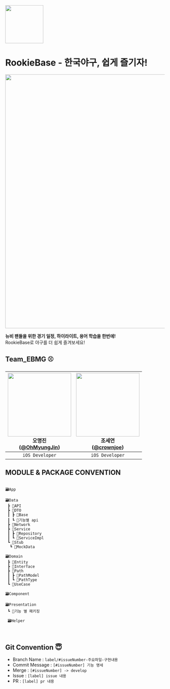 <img src="https://github.com/user-attachments/assets/215f157e-1474-4b37-90cf-bbd9d602f4b7" width=120 />

# RookieBase - 한국야구, 쉽게 즐기자!
<img src="https://github.com/user-attachments/assets/1487f264-50c0-4e90-9813-d3ead0df4fa3" width=800></p>

**뉴비 팬들을 위한 경기 일정, 하이라이트, 용어 학습을 한번에!** <br>
RookieBase로 야구를 더 쉽게 즐겨보세요!

## Team_EBMG ⚾️
| <img src="https://github.com/OhMyungJin.png" width="200px" /> <br/> 오명진<br/>([@OhMyungJin](https://github.com/OhMyungJin)) | <img src="https://github.com/crownjoe.png" width="200px" /> <br/> 조세연<br/>([@crownjoe](https://github.com/crownjoe)) |
|:---------------------------------------------------------------------------------------------------------------------------:|:---------------------------------------------------------------------------------------------------------------------------:|
|                                                      `iOS Developer`                                                      |                                                         `iOS Developer`                                                           |

## MODULE & PACKAGE CONVENTION
```

🗃️App

🗃️Data
 ┣ 📂API
 ┣ 📂DTO
 ┃ ┣ 📂Base
 ┃ ┗ 📂기능별 api
 ┣ 📂Network
 ┣ 📂Service
 ┃ ┣ 📂Repository
 ┃ ┗ 📂ServiceImpl
 ┗ 📂Stub
  ┗ 📂MockData

🗃️Domain
 ┣ 📂Entity
 ┣ 📂Interface
 ┣ 📂Path
 ┃ ┣ 📂PathModel
 ┃ ┗ 📂PathType
 ┗ 📂UseCase

🗃️Component

🗃️Presentation
 ┗ 📂기능 별 패키징
 
 🗃️Helper

```
<br>

## Git Convention 😇
- Branch Name : `label/#issueNumber-주요파일-구현내용`
- Commit Message : `[#issueNumber] 기능 명세`
- Merge : `[#issueNumber] -> develop`
- Issue : `[label] issue 내용`
- PR : `[label] pr 내용`

